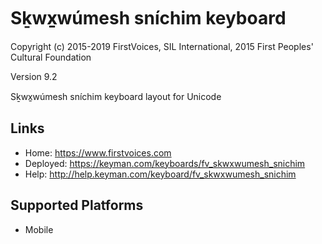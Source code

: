 Sḵwx̱wúmesh sníchim keyboard
======================

Copyright (c) 2015-2019 FirstVoices, SIL International, 2015 First Peoples' Cultural Foundation

Version 9.2

Sḵwx̱wúmesh sníchim keyboard layout for Unicode

Links
-----

 * Home:     <https://www.firstvoices.com>
 * Deployed: <https://keyman.com/keyboards/fv_skwxwumesh_snichim>
 * Help:     <http://help.keyman.com/keyboard/fv_skwxwumesh_snichim>
 
Supported Platforms
-------------------

 * Mobile
